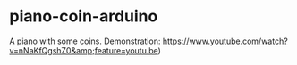 piano-coin-arduino
==================

A piano with some coins. 
Demonstration: https://www.youtube.com/watch?v=nNaKfQgshZ0&amp;feature=youtu.be)
